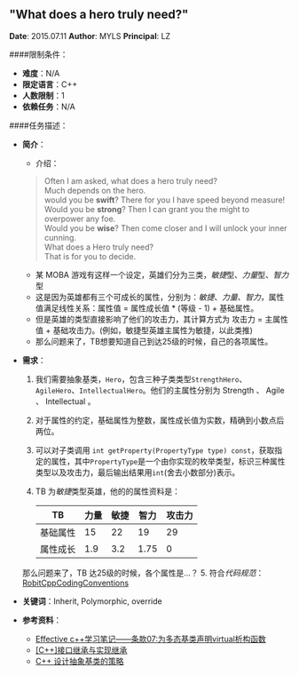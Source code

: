 "What does a hero truly need?"
---

**Date**: 2015.07.11
**Author**: MYLS
**Principal**: LZ

####限制条件：

 - **难度**：N/A
 - **限定语言**：C++
 - **人数限制**：1
 - **依赖任务**：N/A

####任务描述：

 - **简介**：
    - 介绍：

	> Often I am asked, what does a hero truly need?<br>
	> Much depends on the hero.<br>
	> would you be **swift**? There for you I have speed beyond measure!<br>
	> Would you be **strong**? Then I can grant you the might to overpower any foe.<br>
	> Would you be **wise**? Then come closer and I will unlock your inner cunning.<br>
	> What does a Hero truly need?<br>
	> That is for you to decide.<br>

    - 某 MOBA 游戏有这样一个设定，英雄们分为三类，*敏捷*型、*力量*型、*智力*型
    - 这是因为英雄都有三个可成长的属性，分别为：*敏捷*、*力量*、*智力*，属性值满足线性关系：属性值 = 属性成长值 * (等级 - 1) + 基础属性。
    - 但是英雄的类型直接影响了他们的攻击力，其计算方式为 攻击力 = 主属性值 + 基础攻击力。(例如，敏捷型英雄主属性为敏捷，以此类推)
    - 那么问题来了，TB想要知道自己到达25级的时候，自己的各项属性。

 - **需求**：
    1. 我们需要抽象基类，`Hero`，包含三种子类类型`StrengthHero`、`AgileHero`、`IntellectualHero`。他们的主属性分别为 Strength 、 Agile 、 Intellectual 。
    2. 对于属性的约定，基础属性为整数，属性成长值为实数，精确到小数点后两位。
    3. 可以对子类调用 `int getProperty(PropertyType type) const`，获取指定的属性，其中`PropertyType`是一个由你实现的枚举类型，标识三种属性类型以及攻击力，最后输出结果用`int`(舍去小数部分)表示。
	4. TB 为*敏捷*类型英雄，他的的属性资料是：

		TB | 力量 | 敏捷 | 智力| 攻击力
		---|---|---|---|---
		基础属性| 15 | 22 | 19 | 29
		属性成长| 1.9 | 3.2 | 1.75 | 0

	那么问题来了，TB 达25级的时候，各个属性是…？
	5. 符合*代码规范*：[RobitCppCodingConventions](ref/RobitCppCodingConventions.md)


 - **关键词**：Inherit, Polymorphic, override
 - **参考资料**：
 	- [Effective c++学习笔记——条款07:为多态基类声明virtual析构函数](http://blog.csdn.net/wallwind/article/details/6762174)
 	- [[C++]接口继承与实现继承](http://blog.csdn.net/ljinddlj/article/details/1922189)
 	- [C++ 设计抽象基类的策略](http://blog.csdn.net/slience_perseverance/article/details/20546955)